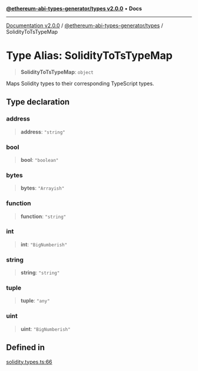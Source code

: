[**@ethereum-abi-types-generator/types v2.0.0**](../README.md) • **Docs**

***

[Documentation v2.0.0](../../../packages.md) / [@ethereum-abi-types-generator/types](../README.md) / SolidityToTsTypeMap

# Type Alias: SolidityToTsTypeMap

> **SolidityToTsTypeMap**: `object`

Maps Solidity types to their corresponding TypeScript types.

## Type declaration

### address

> **address**: `"string"`

### bool

> **bool**: `"boolean"`

### bytes

> **bytes**: `"Arrayish"`

### function

> **function**: `"string"`

### int

> **int**: `"BigNumberish"`

### string

> **string**: `"string"`

### tuple

> **tuple**: `"any"`

### uint

> **uint**: `"BigNumberish"`

## Defined in

[solidity.types.ts:66](https://github.com/niZmosis/ethereum-abi-types-generator/blob/b8e282ea584f52118722e9d563db502ef3e0aa75/packages/types/src/solidity.types.ts#L66)
